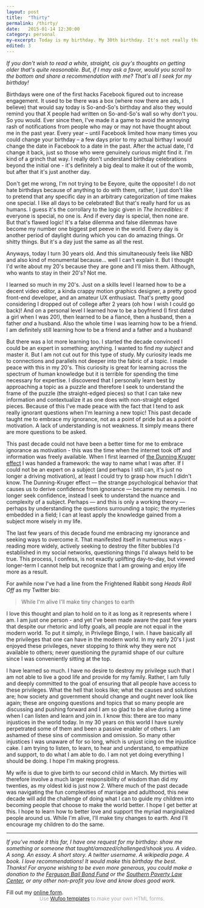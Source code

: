 ```yaml
---
layout: post
title:  "Thirty"
permalink: /thirty/
date:   2015-01-14 12:30:00
category: personal
my-excerpt: Today is my birthday. My 30th birthday. It's not really that big of a deal, but I wrote some thoughts about the past decade. Also, I have a request: would you  share something great with me?
edited: 3
---
```


_If you don't wish to read a white, straight, cis guy's thoughts on getting older that's quite reasonable. But, if I may ask a favor, would you scroll to the bottom and share a recommendation with me? That's all I seek for my birthday!_

Birthdays were one of the first hacks Facebook figured out to increase engagement. It used to be there was a box (where now there are ads, I believe) that would say today is So-and-So's birthday and also they would remind you that X people had written on So-and-So's wall so why don't you. So you would.
Ever since then, I've made it a game to avoid the annoying rash of notifications from people who may or may not have thought about me in the past year. Every year – until Facebook limited how many times you could change your birthday – a few days prior to my actual birthay I would change the date in Facebook to a date in the past. After the actual date, I'd change it back, just so those who were genuinely curious might find it. I'm kind of a grinch that way. I really don't understand birthday celebrations beyond the initial one - it's definitely a big deal to make it out of the womb, but after that it's just another day. 

Don't get me wrong, I'm not trying to be Eeyore, quite the opposite! I do not hate birthdays because of anything to do with them, rather, I just don't like to pretend that any specific day in an arbitrary categorization of time makes one special. I like all days to be celebrated! But that's really hard for us as humans. I guess it's the corrollary to the logic given in _The Incredibles:_ if everyone is special, no one is. And if every day is special, then none are. But that's flawed logic! It's a false dilemma and false dilemmas have become my number one biggest pet peeve in the world. Every day is another period of daylight during which you can do amazing things. Or shitty things. But it's a day just the same as all the rest.

Anyways, today I turn 30 years old. And this simultaneously feels like NBD and also kind of monumental because... well I can't explain it. But I thought I'd write about my 20's because they are gone and I'll miss them. Although, who wants to stay in their 20's? Not me.

I learned so much in my 20's. Just on a skills level I learned how to be a decent video editor, a kinda crappy motion graphics designer, a pretty good front-end developer, and an amateur UX enthusiast. That's pretty good considering I dropped out of college after 2 years (oh how I wish I could go back)! And on a personal level I learned how to be a boyfriend (I first dated a girl when I was 20!), then learned to be a fiancé, then a husband, then a father _and_ a husband. Also the whole time I was learning how to be a friend. I am definitely still learning how to be a friend and a father and a husband!

But there was a lot more learning too. I started the decade convinced I could be an expert in something; anything. I wanted to find _my subject_ and master it. But I am not cut out for this type of study. My curiosity leads me to connections and parallels not deeper into the fabric of a topic. I made peace with this in my 20's. This curiosity is great for learning across the spectrum of human knowledge but it is terrible for spending the time necessary for expertise. I discovered that I personally learn best by approaching a topic as a puzzle and therefore I seek to understand the frame of the puzzle (the straight-edged pieces) so that I can take new information and contextualize it as one does with non-straight edged pieces. Because of this I've made peace with the fact that I tend to ask really ignorant questions when I'm learning a new topic! This past decade taught me to embrace my ignorance, not as a point of pride but as a point of motivation. A lack of understanding is not weakness. It simply means there are more questions to be asked.

This past decade could not have been a better time for me to embrace ignorance as motivation - this was the time when the internet took off and information was freely available. When I first learned of [the Dunning Kruger effect](http://en.wikipedia.org/wiki/Dunning–Kruger_effect) I was handed a framework: the way to name what I was after. If I could not be an expert on a subject (and perhaps I still can, it's just no longer a driving motivation), at least I could try to grasp how much I didn't know. The Dunning-Kruger effect — the strange psychological behavior that causes us to derive confidence from ignorance — became my nemesis. I no longer seek confidence, instead I seek to understand the nuance and complexity of a subject. Perhaps — and this is only a working theory — perhaps by understanding the questions surrounding a topic; the mysteries embedded in a field; I can at least apply the knowledge gained from a subject more wisely in my life.

The last few years of this decade found me embracing my ignorance and seeking ways to overcome it. That manifested itself in numerous ways - reading more widely, actively seeking to destroy the filter bubbles I'd established in my social networks, questioning things I'd always held to be true. This process, I confess, is not exactly uplifting day-to-day, but viewed longer-term I cannot help but recognize that I am growing and enjoy life more as a result. 

For awhile now I've had a line from the Frightened Rabbit song _Heads Roll Off_ as my Twitter bio: 

> While I'm alive I'll make tiny changes to earth

I love this thought and plan to hold on to it as long as it represents where I am. I am just one person - and yet I've been made aware the past few years that despite our rhetoric and lofty goals, all people are not equal in the modern world. To put it simply, in Privilege Bingo, I win. I have basically all the privileges that one can have in the modern world. In my early 20's I just enjoyed these privileges, never stopping to think why they were not available to others; never questioning the pyramid shape of our culture since I was conveniently sitting at the top.

I have learned so much. I have no desire to destroy my privilege such that I am not able to live a good life and provide for my family. Rather, I am fully and deeply committed to the goal of ensuring that all people have access to these privileges. What the hell that looks like; what the causes and solutions are; how society and government should change and ought never look like again; these are ongoing questions and topics that so many people are discussing and pushing forward and I am so glad to be alive during a time when I can listen and learn and join in. I know this: there are too many injustices in the world today. In my 30 years on this world I have surely perpetrated some of them and been a passive enabler of others. I am ashamed of these sins of commission and omission. So many other injustices I was unaware of for so long, which is unjust icing on the injustice cake. I am trying to listen, to learn, to hear and understand, to empathize and support, to do what I am able to do. I am not yet doing everything I should be doing. I hope I'm making progress.

My wife is due to give birth to our second child in March. My thirties will therefore involve a much larger responsibility of wisdom than did my twenties, as my oldest kid is just now 2. Where much of the past decade was navigating the fun complexities of marriage and adulthood, this new decade will add the challenge of doing what I can to guide my children into becoming people that choose to make the world better. I hope I get better at this. I hope to learn how to better love and support the myriad marginalized people around us. While I'm alive, I'll make tiny changes to earth. And I'll encourage my children to do the same.

---

_If you've made it this far, I have one request for my birthday: show me something or someone that taught/amazed/challenged/shook you. A video. A song. An essay. A short story. A twitter username. A wikipedia page. A book. I love recommendations! It would make this birthday the best. Thanks! For anyone wishing to be even more generous, you could make a donation to the [Ferguson Bail Bond Fund](https://secure.piryx.com/donate/mS25KFCe/MORE/mikebrown) or the [Southern Poverty Law Center](https://donate.splcenter.org/sslpage.aspx?pid=463), or any other non-profit you love and know does good work._

<div id="wufoo-sh1of570kye2gq">
Fill out my <a href="https://huetonium.wufoo.com/forms/sh1of570kye2gq">online form</a>.
</div>
<div id="wuf-adv" style="font-family:inherit;font-size: small;color:#a7a7a7;text-align:center;display:block;">Use <a href="http://www.wufoo.com/gallery/templates/">Wufoo templates</a> to make your own HTML forms.</div>

<script type="text/javascript">var sh1of570kye2gq;(function(d, t) {
    var s = d.createElement(t), options = {
    'userName':'huetonium',
    'formHash':'sh1of570kye2gq',
    'autoResize':true,
    'height':'560',
    'async':true,
    'host':'wufoo.com',
    'header':'show',
    'ssl':true};
    s.src = ('https:' == d.location.protocol ? 'https://' : 'http://') + 'www.wufoo.com/scripts/embed/form.js';
    s.onload = s.onreadystatechange = function() {
    var rs = this.readyState; if (rs) if (rs != 'complete') if (rs != 'loaded') return;
    try { sh1of570kye2gq = new WufooForm();sh1of570kye2gq.initialize(options);sh1of570kye2gq.display(); } catch (e) {}};
    var scr = d.getElementsByTagName(t)[0], par = scr.parentNode; par.insertBefore(s, scr);
    })(document, 'script');
</script>
